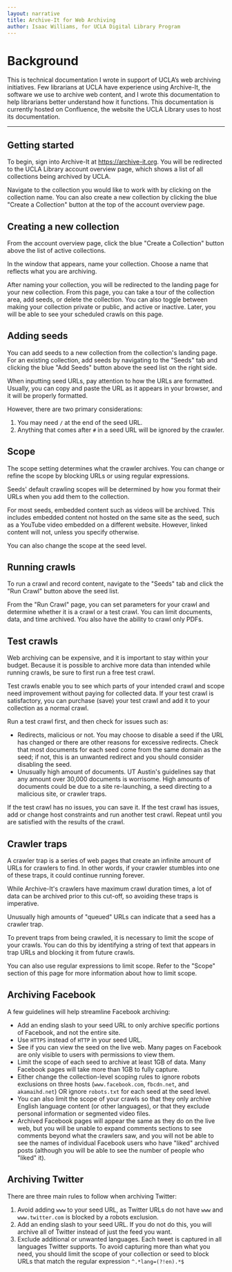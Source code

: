 ```yaml
---
layout: narrative
title: Archive-It for Web Archiving
author: Isaac Williams, for UCLA Digital Library Program
---
```



# Background

This is technical documentation I wrote in support of UCLA’s web archiving initiatives. Few librarians at UCLA have experience using Archive-It, the software we use to archive web content, and I wrote this documentation to help librarians better understand how it functions. This documentation is currently hosted on Confluence, the website the UCLA Library uses to host its documentation.

---

## Getting started

To begin, sign into Archive-It at https://archive-it.org. You will be redirected to the UCLA Library account overview page, which shows a list of all collections being archived by UCLA.

Navigate to the collection you would like to work with by clicking on the collection name. You can also create a new collection by clicking the blue "Create a Collection" button at the top of the account overview page.

## Creating a new collection

From the account overview page, click the blue "Create a Collection" button above the list of active collections.

In the window that appears, name your collection. Choose a name that reflects what you are archiving.

After naming your collection, you will be redirected to the landing page for your new collection. From this page, you can take a tour of the collection area, add seeds, or delete the collection. You can also toggle between making your collection private or public, and active or inactive. Later, you will be able to see your scheduled crawls on this page.

## Adding seeds

You can add seeds to a new collection from the collection's landing page. For an existing collection, add seeds by navigating to the "Seeds" tab and clicking the blue "Add Seeds" button above the seed list on the right side.

When inputting seed URLs, pay attention to how the URLs are formatted. Usually, you can copy and paste the URL as it appears in your browser, and it will be properly formatted.

However, there are two primary considerations:
1. You may need ``/`` at the end of the seed URL.
2. Anything that comes after ``#`` in a seed URL will be ignored by the crawler.

## Scope

The scope setting determines what the crawler archives. You can change or refine the scope by blocking URLs or using regular expressions.

Seeds' default crawling scopes will be determined by how you format their URLs when you add them to the collection.

For most seeds, embedded content such as videos will be archived. This includes embedded content not hosted on the same site as the seed, such as a YouTube video embedded on a different website. However, linked content will not, unless you specify otherwise.

You can also change the scope at the seed level.

## Running crawls

To run a crawl and record content, navigate to the "Seeds" tab and click the "Run Crawl" button above the seed list.

From the "Run Crawl" page, you can set parameters for your crawl and determine whether it is a crawl or a test crawl. You can limit documents, data, and time archived. You also have the ability to crawl only PDFs.

## Test crawls

Web archiving can be expensive, and it is important to stay within your budget. Because it is possible to archive more data than intended while running crawls, be sure to first run a free test crawl.

Test crawls enable you to see which parts of your intended crawl and scope need improvement without paying for collected data. If your test crawl is satisfactory, you can purchase (save) your test crawl and add it to your collection as a normal crawl.

Run a test crawl first, and then check for issues such as:

- Redirects, malicious or not. You may choose to disable a seed if the URL has changed or there are other reasons for excessive redirects. Check that most documents for each seed come from the same domain as the seed; if not, this is an unwanted redirect and you should consider disabling the seed.
- Unusually high amount of documents. UT Austin's guidelines say that any amount over 30,000 documents is worrisome. High amounts of documents could be due to a site re-launching, a seed directing to a malicious site, or crawler traps.

If the test crawl has no issues, you can save it. If the test crawl has issues, add or change host constraints and run another test crawl. Repeat until you are satisfied with the results of the crawl.

## Crawler traps

A crawler trap is a series of web pages that create an infinite amount of URLs for crawlers to find. In other words, if your crawler stumbles into one of these traps, it could continue running forever.

While Archive-It's crawlers have maximum crawl duration times, a lot of data can be archived prior to this cut-off, so avoiding these traps is imperative.

Unusually high amounts of "queued" URLs can indicate that a seed has a crawler trap.

To prevent traps from being crawled, it is necessary to limit the scope of your crawls. You can do this by identifying a string of text that appears in trap URLs and blocking it from future crawls.

You can also use regular expressions to limit scope. Refer to the "Scope" section of this page for more information about how to limit scope.

## Archiving Facebook

A few guidelines will help streamline Facebook archiving:

- Add an ending slash to your seed URL to only archive specific portions of Facebook, and not the entire site.
- Use `HTTPS` instead of `HTTP` in your seed URL.
- See if you can view the seed on the live web. Many pages on Facebook are only visible to users with permissions to view them.
- Limit the scope of each seed to archive at least 1GB of data. Many Facebook pages will take more than 1GB to fully capture.
- Either change the collection-level scoping rules to ignore robots exclusions on three hosts (`www.facebook.com`, `fbcdn.net`, and `akamaihd.net`) OR ignore `robots.txt` for each seed at the seed level.
- You can also limit the scope of your crawls so that they only archive English language content (or other languages), or that they exclude personal information or segmented video files.
- Archived Facebook pages will appear the same as they do on the live web, but you will be unable to expand comments sections to see comments beyond what the crawlers saw, and you will not be able to see the names of individual Facebook users who have "liked" archived posts (although you will be able to see the number of people who "liked" it).

## Archiving Twitter

There are three main rules to follow when archiving Twitter:

1. Avoid adding `www` to your seed URL, as Twitter URLs do not have `www` and `www.twitter.com` is blocked by a robots exclusion.
2. Add an ending slash to your seed URL. If you do not do this, you will archive all of Twitter instead of just the feed you want.
3. Exclude additional or unwanted languages. Each tweet is captured in all languages Twitter supports. To avoid capturing more than what you need, you should limit the scope of your collection or seed to block URLs that match the regular expression ``^.*lang=(?!en).*$``
